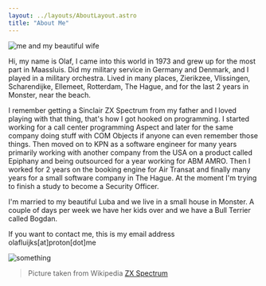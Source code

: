 ```yaml
---
layout: ../layouts/AboutLayout.astro
title: "About Me"
---
```


<div>
  <img src="/assets/olaf-luba.jpeg" class="p-8 sm:w-1/2 mx-auto rounded-full" alt="me and my beautiful wife">
</div>

Hi, my name is Olaf, I came into this world in 1973 and grew up for the most part in Maassluis. Did my military service in Germany and Denmark, and I played in a military orchestra. Lived in many places, Zierikzee, Vlissingen, Scharendijke, Ellemeet, Rotterdam, The Hague, and for the last 2 years in Monster, near the beach.

I remember getting a Sinclair ZX Spectrum from my father and I loved playing with that thing, that's how I got hooked on programming. I started working for a call center programming Aspect and later for the same company doing stuff with COM Objects if anyone can even remember those things. Then moved on to KPN as a software engineer for many years primarily working with another company from the USA on a product called Epiphany and being outsourced for a year working for ABM AMRO. Then I worked for 2 years on the booking engine for Air Transat and finally many years for a small software company in The Hague. At the moment I'm trying to finish a study to become a Security Officer.

I'm married to my beautiful Luba and we live in a small house in Monster. A couple of days per week we have her kids over and we have a Bull Terrier called Bogdan.

If you want to contact me, this is my email address olafluijks[at]proton[dot]me

![something](@assets/images/ZXSpectrum48k.jpg)

> Picture taken from Wikipedia [ZX Spectrum](https://en.wikipedia.org/wiki/ZX_Spectrum)
